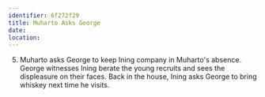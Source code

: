 ```yaml
---
identifier: 6f272f29
title: Muharto Asks George
date:  
location: 
---
```


5.  Muharto asks George to keep Ining company in Muharto's absence.
    George witnesses Ining berate the young recruits and sees the
    displeasure on their faces. Back in the house, Ining asks George to
    bring whiskey next time he visits.
